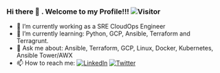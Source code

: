 ### Hi there 👋 . Welcome to my Profile!!! ![Visitor](https://visitor-badge.laobi.icu/badge?page_id=sharanpeetani.repoName)

- 🔭 I’m currently working as a SRE CloudOps Engineer
- 🌱 I’m currently learning: Python, GCP, Ansible, Terraform and Terragrunt. 
- 💬 Ask me about: Ansible, Terraform, GCP, Linux, Docker, Kubernetes, Ansible Tower/AWX
- 📫 How to reach me: <a href="https://www.linkedin.com/in/maithili-sharan-peetani-28349431/">![LinkedIn](https://img.shields.io/badge/LinkedIn-0077B5?style=for-the-badge&logo=linkedin&logoColor=white)</a> <a href="https://twitter.com/sharanpeetani/">![Twitter](https://img.shields.io/badge/Twitter-1DA1F2?style=for-the-badge&logo=twitter&logoColor=white)</a>
